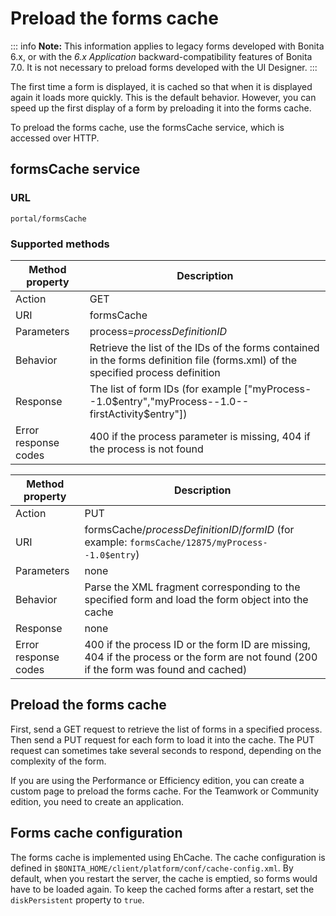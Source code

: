 # Preload the forms cache

::: info
**Note:** This information applies to legacy forms developed with Bonita 6.x, or with the _6.x Application_ backward-compatibility features of Bonita 7.0\. It is not necessary to preload forms developed with the UI Designer.
:::

The first time a form is displayed, it is cached so that when it is displayed again it loads more quickly. This is the default behavior. However, you can speed up the first display of a form by preloading it into the forms cache.

To preload the forms cache, use the formsCache service, which is accessed over HTTP.

## formsCache service

### URL
`portal/formsCache`

### Supported methods
| Method property  | Description  |
| ---------------- | ------------ |
| Action  | GET  |
| URI  | formsCache  |
| Parameters  | process=_processDefinitionID_  |
| Behavior  | Retrieve the list of the IDs of the forms contained in the forms definition file (forms.xml) of the specified process definition  | 
| Response  | The list of form IDs (for example \["myProcess--1.0$entry","myProcess--1.0--firstActivity$entry"\])  | 
| Error response codes  | 400 if the process parameter is missing, 404 if the process is not found  | 

| Method property  | Description  |
| ---------------- | ------------ |
| Action  | PUT  | 
| URI  | formsCache/_processDefinitionID_/_formID_ (for example: `formsCache/12875/myProcess--1.0$entry`)  | 
| Parameters  | none  | 
| Behavior  | Parse the XML fragment corresponding to the specified form and load the form object into the cache  | 
| Response  | none  |
| Error response codes  | 400 if the process ID or the form ID are missing, 404 if the process or the form are not found (200 if the form was found and cached)  |

## Preload the forms cache

First, send a GET request to retrieve the list of forms in a specified process. Then send a PUT request for each form to load it into the cache. The PUT request can sometimes take several seconds to respond, depending on the complexity of the form.

If you are using the Performance or Efficiency edition, you can create a custom page to preload the forms cache. For the Teamwork or Community edition, you need to create an application.

## Forms cache configuration

The forms cache is implemented using EhCache. The cache configuration is defined in `$BONITA_HOME/client/platform/conf/cache-config.xml`. 
By default, when you restart the server, the cache is emptied, so forms would have to be loaded again. To keep the cached forms after a restart, set the `diskPersistent` property to `true`.
